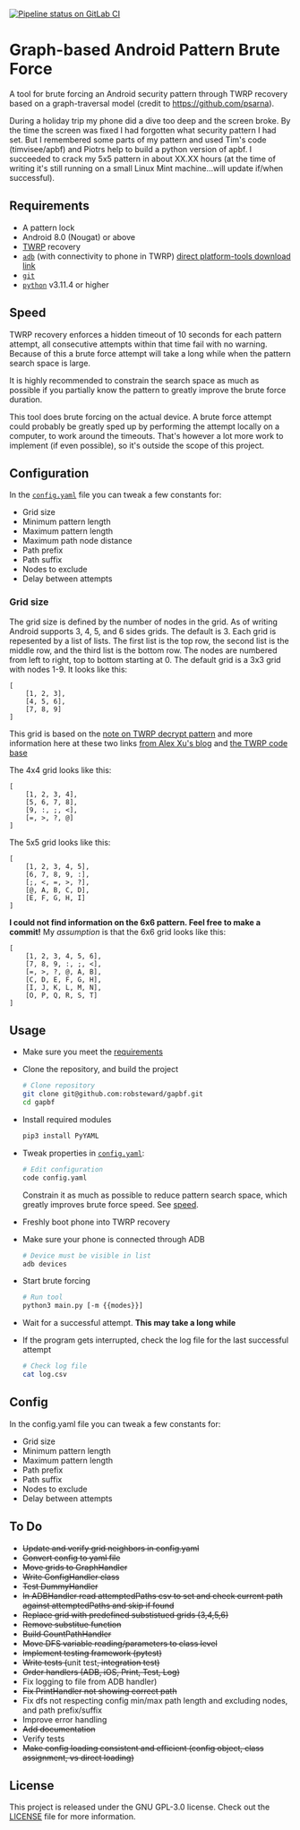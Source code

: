 [![Pipeline status on GitLab CI][pipeline-badge]][pipeline-link]

# Graph-based Android Pattern Brute Force
A tool for brute forcing an Android security pattern through TWRP recovery based on a graph-traversal model (credit to https://github.com/psarna).

During a holiday trip my phone did a dive too deep and the screen broke. By the time the screen was fixed I had forgotten what security pattern I had set. But I remembered some parts of my pattern and used Tim's code (timvisee/apbf) and Piotrs help to build a python version of apbf.
I succeeded to crack my 5x5 pattern in about XX.XX hours (at the time of writing it's still running on a small Linux Mint machine...will update if/when successful).

## Requirements
- A pattern lock
- Android 8.0 (Nougat) or above
- [TWRP][twrp] recovery
- [`adb`][adb] (with connectivity to phone in TWRP) [direct platform-tools download link](https://developer.android.com/tools/releases/platform-tools)
- [`git`][git]
- [`python`](https://www.python.org/) v3.11.4 or higher

## Speed
TWRP recovery enforces a hidden timeout of 10 seconds for each pattern attempt,
all consecutive attempts within that time fail with no warning. Because of this
a brute force attempt will take a long while when the pattern search space is
large.

It is highly recommended to constrain the search space as much as possible if
you partially know the pattern to greatly improve the brute force duration.

This tool does brute forcing on the actual device. A brute force attempt could
probably be greatly sped up by performing the attempt locally on a computer,
to work around the timeouts. That's however a lot more work to implement (if
even possible), so it's outside the scope of this project.
## Configuration
In the [`config.yaml`](./config.yaml) file you can tweak a few constants for:
- Grid size
- Minimum pattern length
- Maximum pattern length
- Maximum path node distance
- Path prefix
- Path suffix
- Nodes to exclude
- Delay between attempts

### Grid size 
The grid size is defined by the number of nodes in the grid. As of writing Android supports 3, 4, 5, and 6 sides grids. The default is 3.
Each grid is repesented by a list of lists. The first list is the top row, the second list is the middle row, and the third list is the bottom row. The nodes are numbered from left to right, top to bottom starting at 0. The default grid is a 3x3 grid with nodes 1-9.
It looks like this:
```
[
    [1, 2, 3],
    [4, 5, 6],
    [7, 8, 9]
]
```

This grid is based on the [note on TWRP decrypt pattern](https://twrp.me/faq/openrecoveryscript.html) and more information here at these two links [from Alex Xu's blog](https://blog.alxu.ca/unlocking-large-pattern-encryption-in-twrp.html) and [the TWRP code base](https://github.com/TeamWin/Team-Win-Recovery-Project/blob/android-6.0/gui/patternpassword.cpp#L417)

The 4x4 grid looks like this:
```
[
    [1, 2, 3, 4],
    [5, 6, 7, 8],
    [9, :, ;, <],
    [=, >, ?, @]
]
```

The 5x5 grid looks like this:
```
[
    [1, 2, 3, 4, 5],
    [6, 7, 8, 9, :],
    [;, <, =, >, ?],
    [@, A, B, C, D],
    [E, F, G, H, I]
]
```
**I could not find information on the 6x6 pattern. Feel free to make a commit!**
My *assumption* is that the 6x6 grid looks like this:
```
[
    [1, 2, 3, 4, 5, 6],
    [7, 8, 9, :, ;, <],
    [=, >, ?, @, A, B],
    [C, D, E, F, G, H],
    [I, J, K, L, M, N],
    [O, P, Q, R, S, T]
]
```


## Usage
- Make sure you meet the [requirements](#requirements)
- Clone the repository, and build the project
  ```bash
  # Clone repository
  git clone git@github.com:robsteward/gapbf.git
  cd gapbf
  ```

- Install required modules
  ```bash
  pip3 install PyYAML
  ```

- Tweak properties in [`config.yaml`](./config.yaml):
  ```bash
  # Edit configuration
  code config.yaml
  ```

  Constrain it as much as possible to reduce pattern search space, which greatly
  improves brute force speed. See [speed](#speed).

- Freshly boot phone into TWRP recovery
- Make sure your phone is connected through ADB
  ```bash
  # Device must be visible in list
  adb devices
  ```

- Start brute forcing
  ```bash
  # Run tool
  python3 main.py [-m {{modes}}]
  ```

- Wait for a successful attempt. **This may take a long while**
- If the program gets interrupted, check the log file for the last successful attempt
  ```bash
  # Check log file
  cat log.csv
  ```

## Config
In the config.yaml file you can tweak a few constants for:
- Grid size
- Minimum pattern length
- Maximum pattern length
- Path prefix
- Path suffix
- Nodes to exclude
- Delay between attempts

## To Do
* ~~Update and verify grid neighbors in config.yaml~~
* ~~Convert config to yaml file~~
* ~~Move grids to GraphHandler~~
* ~~Write ConfigHandler class~~
* ~~Test DummyHandler~~
* ~~In ADBHandler read attemptedPaths csv to set and check current path against attemptedPaths and skip if found~~
* ~~Replace grid with predefined substistued grids (3,4,5,6)~~
* ~~Remove substitue function~~
* ~~Build CountPathHandler~~
* ~~Move DFS variable reading/parameters to class level~~
* ~~Implement testing framework (pytest)~~
* ~~Write tests (~~unit test~~, integration test)~~
* ~~Order handlers (ADB, iOS, Print, Test, Log)~~
* Fix logging to file from ADB handler)
* ~~Fix PrintHandler not showing correct path~~
* Fix dfs not respecting config min/max path length and excluding nodes, and path prefix/suffix
* Improve error handling
* ~~Add documentation~~
* Verify tests
* ~~Make config loading consistent and efficient (config object, class assignment, vs direct loading)~~

## License
This project is released under the GNU GPL-3.0 license.
Check out the [LICENSE](LICENSE) file for more information.

[adb]: https://developer.android.com/studio/command-line/adb
[git]: https://git-scm.com/
[twrp]: https://twrp.me/
[pipeline-badge]: https://gitlab.com/timvisee/apbf/badges/master/pipeline.svg
[pipeline-link]: https://gitlab.com/timvisee/apbf/pipelines
